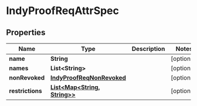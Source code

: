 

# IndyProofReqAttrSpec

## Properties

Name | Type | Description | Notes
------------ | ------------- | ------------- | -------------
**name** | **String** |  |  [optional]
**names** | **List&lt;String&gt;** |  |  [optional]
**nonRevoked** | [**IndyProofReqNonRevoked**](IndyProofReqNonRevoked.md) |  |  [optional]
**restrictions** | [**List&lt;Map&lt;String, String&gt;&gt;**](Map.md) |  |  [optional]



